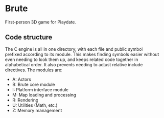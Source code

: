 # Brute

First-person 3D game for Playdate.

## Code structure

The C engine is all in one directory, with each file and public symbol prefixed
according to its module. This makes finding symbols easier without even needing
to look them up, and keeps related code together in alphabetical order. It also
prevents needing to adjust relative include directives. The modules are:

- A: Actors
- B: Brute core module
- I: Platform interface module
- M: Map loading and processing
- R: Rendering
- U: Utilities (Math, etc.)
- Z: Memory management
